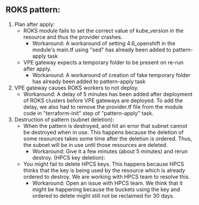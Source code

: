
## ROKS pattern:

1. Plan after apply: 
    - ROKS module fails to set the correct value of kube_version in the resource and thus the provider crashes.
      - Workaround: A workaround of setting 4.6_openshift in the module's main.tf using "sed" has already been added to pattern-apply task
    - VPE gateway expects a temporary folder to be present on re-run after apply.
      - Workaround: A workaround of creation of fake temporary folder has already been added to pattern-apply task
2.  VPE gateway causes ROKS workers to not deploy.
      - Workaround: A delay of 5 minutes has been added after deployment of ROKS clusters before VPE gateways are deployed. To add the delay, we also had to remove the provider.tf file from the module code in "terraform-init" step of "pattern-apply" task.
3. Destruction of pattern 
(subnet deletion): 
    - When the pattern is destroyed, and hit an error that subnet cannot be destroyed when in use. This happens because the deletion of some resources takes some time after the deletion is ordered. Thus, the subnet will be in use until those resources are deleted.
      - Workaround: Give it a few minutes (about 5 minutes) and rerun destroy.
(HPCS key deletion): 
    - You might fail to delete HPCS keys. This happens because HPCS thinks that the key is being used by the resource which is already ordered to destroy. We are working with HPCS team to resolve this.
        - Workaround: Open an issue with HPCS team. We think that it might be happening because the buckets using the key and ordered to delete might still not be reclaimed for 30 days.